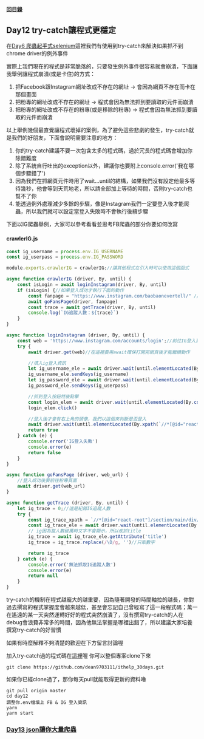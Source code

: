 #### [回目錄](../README.md)
## Day12 try-catch讓程式更穩定

在[Day6 爬蟲起手式selenium](../day6/README.md)這裡我們有使用到try-catch來解決如果抓不到chrome driver的例外事件  

實際上我們現在的程式是非常脆落的，只要發生例外事件很容易就會崩潰，下面讓我舉例讓程式崩潰(或是卡住)的方式：  
1. 把Facebook跟Instagram網址改成不存在的網址 &rarr; 會因為網頁不存在而卡在那個畫面
2. 把粉專的網址改成不存在的網址 &rarr; 程式會因為無法抓到要讀取的元件而崩潰
3. 把粉專的網址改成不存在的粉專(或是移除的粉專) &rarr; 程式會因為無法抓到要讀取的元件而崩潰

以上舉例幾個最直覺讓程式壞掉的案例，為了避免這些悲劇的發生，try-catch就是我們的好朋友，下面會說明需要注意的地方：  
1. 你的try-catch建議不要一次包含太多的程式碼，過於冗長的程式碼會增加你除錯難度
2. 除了系統自行吐出的exception以外，建議你也要附上console.error('我在哪個步驟錯了')
3. 因為我們在抓網頁元件時用了wait...until的結構，如果我們沒有設定他最多等待幾秒，他會等到天荒地老，所以請全部加上等待的時間，否則try-catch也幫不了你
4. 能透過例外處理減少多餘的步驟，像是Instagram我們一定要登入後才能爬蟲，所以我們就可以設定當登入失敗時不會執行後續步驟

下面以IG爬蟲舉例，大家可以參考看看並思考FB爬蟲的部分你要如何改寫
#### crawlerIG.js
```js
const ig_username = process.env.IG_USERNAME
const ig_userpass = process.env.IG_PASSWORD

module.exports.crawlerIG = crawlerIG;//讓其他程式在引入時可以使用這個函式

async function crawlerIG (driver, By, until) {
    const isLogin = await loginInstagram(driver, By, until)
    if (isLogin) {//如果登入成功才執行下面的動作
        const fanpage = "https://www.instagram.com/baobaonevertell/" // 筆者是寶寶不說的狂熱愛好者
        await goFansPage(driver, fanpage)
        const trace = await getTrace(driver, By, until)
        console.log(`IG追蹤人數：${trace}`)
    }
}

async function loginInstagram (driver, By, until) {
    const web = 'https://www.instagram.com/accounts/login';//前往IG登入頁面
    try {
        await driver.get(web)//在這裡要用await確保打開完網頁後才能繼續動作

        //填入ig登入資訊
        let ig_username_ele = await driver.wait(until.elementLocated(By.css("input[name='username']")), 3000);
        ig_username_ele.sendKeys(ig_username)
        let ig_password_ele = await driver.wait(until.elementLocated(By.css("input[name='password']")), 3000);
        ig_password_ele.sendKeys(ig_userpass)

        //抓到登入按鈕然後點擊
        const login_elem = await driver.wait(until.elementLocated(By.css("button[type='submit']")), 3000)
        login_elem.click()

        //登入後才會有右上角的頭像，我們以這個來判斷是否登入
        await driver.wait(until.elementLocated(By.xpath(`//*[@id="react-root"]//*[contains(@class,"_47KiJ")]`)), 3000)
        return true
    } catch (e) {
        console.error('IG登入失敗')
        console.error(e)
        return false
    }
}

async function goFansPage (driver, web_url) {
    //登入成功後要前往粉專頁面
    await driver.get(web_url)
}

async function getTrace (driver, By, until) {
    let ig_trace = 0;//這是紀錄IG追蹤人數
    try {
        const ig_trace_xpath = `//*[@id="react-root"]/section/main/div/header/section/ul/li[2]/a/span`
        const ig_trace_ele = await driver.wait(until.elementLocated(By.xpath(ig_trace_xpath)), 5000)//我們採取5秒內如果抓不到該元件就跳出的條件    
        // ig因為當人數破萬時文字不會顯示，所以改抓title
        ig_trace = await ig_trace_ele.getAttribute('title')
        ig_trace = ig_trace.replace(/\D/g, '')//只取數字

        return ig_trace
    } catch (e) {
        console.error('無法抓取IG追蹤人數')
        console.error(e)
        return null
    }
}
```

try-catch的機制在程式越龐大的越重要，因為隨著開發的時間軸拉的越長，你對過去撰寫的程式掌握度會越來越低，甚至會忘記自己曾經寫了這一段程式碼；萬一在遙遠的某一天突然運轉好好的程式突然崩潰了，沒有撰寫try-catch的人在debug會浪費非常多的時間，因為他無法掌握是哪裡出錯了，所以建議大家培養撰寫try-catch的好習慣

如果有時麼解釋不夠清楚的歡迎在下方留言討論喔    

加入try-catch過的程式碼在[這裡](https://github.com/dean9703111/ithelp_30days/day12)喔
你可以整個專案clone下來  
```
git clone https://github.com/dean9703111/ithelp_30days.git
```
如果你已經clone過了，那你每天pull就能取得更新的資料嚕  
```
git pull origin master
cd day12
調整你.env檔填上 FB & IG 登入資訊
yarn
yarn start
```
### [Day13 json讓你大量爬蟲](../day13/README.md)